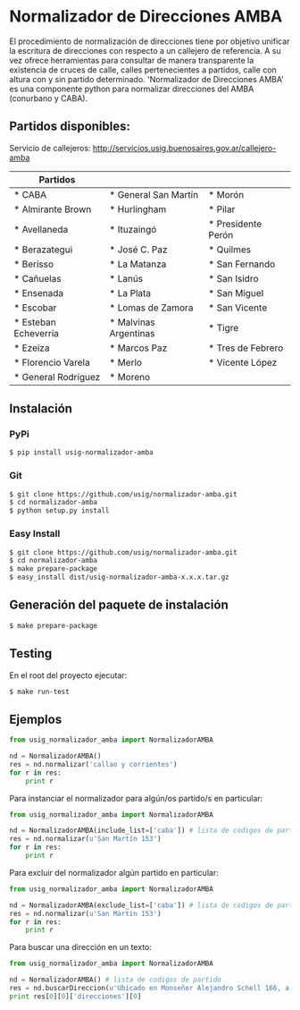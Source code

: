 # Normalizador de Direcciones AMBA
El procedimiento de normalización de direcciones tiene por objetivo unificar la escritura de direcciones con respecto a un callejero de referencia.
A su vez ofrece herramientas para consultar de manera transparente la existencia de cruces de calle, calles pertenecientes a
partidos, calle con altura con y sin partido determinado. 'Normalizador de Direcciones AMBA' es una componente python para normalizar direcciones del AMBA (conurbano y CABA).


## Partidos disponibles:
Servicio de callejeros: http://servicios.usig.buenosaires.gov.ar/callejero-amba

| Partidos                |                         |                         |
|-------------------------|-------------------------|-------------------------|
| * CABA                  | * General San Martín    | * Morón                 |
| * Almirante Brown       | * Hurlingham            | * Pilar                 |
| * Avellaneda            | * Ituzaingó             | * Presidente Perón      |
| * Berazategui           | * José C. Paz           | * Quilmes               |
| * Berisso               | * La Matanza            | * San Fernando          |
| * Cañuelas              | * Lanús                 | * San Isidro            |
| * Ensenada              | * La Plata              | * San Miguel            |
| * Escobar               | * Lomas de Zamora       | * San Vicente           |
| * Esteban Echeverría    | * Malvinas Argentinas   | * Tigre                 |
| * Ezeiza                | * Marcos Paz            | * Tres de Febrero       |
| * Florencio Varela      | * Merlo                 | * Vicente López         |
| * General Rodríguez     | * Moreno                |                         |

## Instalación

### PyPi
```sh
$ pip install usig-normalizador-amba
```
### Git
```sh
$ git clone https://github.com/usig/normalizador-amba.git
$ cd normalizador-amba
$ python setup.py install
```
### Easy Install
```sh
$ git clone https://github.com/usig/normalizador-amba.git
$ cd normalizador-amba
$ make prepare-package
$ easy_install dist/usig-normalizador-amba-x.x.x.tar.gz
```
## Generación del paquete de instalación
```sh
$ make prepare-package
```
## Testing
En el root del proyecto ejecutar:

```sh
$ make run-test
```

## Ejemplos
```python
from usig_normalizador_amba import NormalizadorAMBA

nd = NormalizadorAMBA()
res = nd.normalizar('callao y corrientes')
for r in res:
    print r
```

Para instanciar el normalizador para algún/os partido/s en particular:

```python
from usig_normalizador_amba import NormalizadorAMBA

nd = NormalizadorAMBA(include_list=['caba']) # lista de codigos de partido
res = nd.normalizar(u'San Martín 153')
for r in res:
    print r
```

Para excluir del normalizador algún partido en particular:

```python
from usig_normalizador_amba import NormalizadorAMBA

nd = NormalizadorAMBA(exclude_list=['caba']) # lista de codigos de partido
res = nd.normalizar(u'San Martín 153')
for r in res:
    print r
```

Para buscar una dirección en un texto:

```python
from usig_normalizador_amba import NormalizadorAMBA

nd = NormalizadorAMBA() # lista de codigos de partido
res = nd.buscarDireccion(u'Ubicado en Monseñor Alejandro Schell 166, a metros de la estación de Lomas de Zamora.')
print res[0][0]['direcciones'][0]        
```
